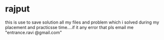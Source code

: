 # rajput
this is use to save solution all my files and problem which i solved during my placement and practicsse time....if it any error that pls email me "entrance.ravi @gmail.com"
